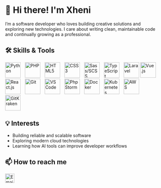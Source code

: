 # 👋 Hi there! I'm Xheni

I’m a software developer who loves building creative solutions and exploring new technologies. I care about writing clean, maintainable code and continually growing as a professional.

## 🛠️ Skills & Tools

<p align="left">
  <!-- Languages -->
  <img src="https://cdn.jsdelivr.net/gh/devicons/devicon/icons/python/python-original.svg" alt="Python" width="50" style="margin-right: 10px;"/>
  <img src="https://cdn.jsdelivr.net/gh/devicons/devicon/icons/php/php-original.svg" alt="PHP" width="50" style="margin-right: 10px;"/>
  <img src="https://cdn.jsdelivr.net/gh/devicons/devicon/icons/html5/html5-original.svg" alt="HTML5" width="50" style="margin-right: 10px;"/>
  <img src="https://cdn.jsdelivr.net/gh/devicons/devicon/icons/css3/css3-original.svg" alt="CSS3" width="50" style="margin-right: 10px;"/>
  <img src="https://cdn.jsdelivr.net/gh/devicons/devicon/icons/sass/sass-original.svg" alt="Sass/SCSS" width="50" style="margin-right: 10px;"/>
  <img src="https://cdn.jsdelivr.net/gh/devicons/devicon/icons/typescript/typescript-original.svg" alt="TypeScript" width="50" style="margin-right: 10px;"/>

  <!-- Frameworks -->
  <img src="https://laravel.com/img/logomark.min.svg" alt="Laravel" width="50"/>
  <img src="https://cdn.jsdelivr.net/gh/devicons/devicon/icons/vuejs/vuejs-original.svg" alt="Vue.js" width="50" style="margin-right: 10px;"/>
  <img src="https://cdn.jsdelivr.net/gh/devicons/devicon/icons/react/react-original.svg" alt="React.js" width="50" style="margin-right: 10px;"/>

  <!-- Tools -->
  <img src="https://cdn.jsdelivr.net/gh/devicons/devicon/icons/git/git-original.svg" alt="Git" width="50" style="margin-right: 10px;"/>
  <img src="https://cdn.jsdelivr.net/gh/devicons/devicon/icons/vscode/vscode-original.svg" alt="VS Code" width="50" style="margin-right: 10px;"/>
  <img src="https://cdn.jsdelivr.net/gh/devicons/devicon/icons/phpstorm/phpstorm-original.svg" alt="PhpStorm" width="50" style="margin-right: 10px;"/>

  <!-- DevOps -->
  <img src="https://cdn.jsdelivr.net/gh/devicons/devicon/icons/docker/docker-original.svg" alt="Docker" width="50" style="margin-right: 10px;"/>
  <img src="https://cdn.jsdelivr.net/gh/devicons/devicon/icons/kubernetes/kubernetes-plain.svg" alt="Kubernetes" width="50" style="margin-right: 10px;"/>

  <!-- AWS -->
  <img src="https://upload.wikimedia.org/wikipedia/commons/9/93/Amazon_Web_Services_Logo.svg" alt="AWS" width="50" style="margin-right: 10px;"/>

  <!-- GitKraken -->
  <img src="https://raw.githubusercontent.com/gilbarbara/logos/main/logos/gitkraken.svg" alt="GitKraken" width="50" style="margin-right: 10px;"/>
</p>

## 💡 Interests

- Building reliable and scalable software
- Exploring modern cloud technologies
- Learning how AI tools can improve developer workflows


## 📫 How to reach me

<a href="mailto:xhenidautaj2@gmail.com">
  <img src="https://cdn-icons-png.flaticon.com/512/732/732200.png" alt="Email" width="30" style="margin-right:10px;"/>
</a>



<!---
Xhentila/Xhentila is a ✨ special ✨ repository because its `README.md` (this file) appears on your GitHub profile.
You can click the Preview link to take a look at your changes.
--->
